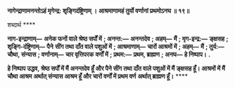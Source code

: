 **नागेन्द्राणामनन्तोऽहं मृगेन्द्र: शृङ्गिदंष्ट्रिणाम् ।** **आश्रमाणामहं तुर्यो वर्णानां प्रथमोऽनघ ॥ १९॥** 

शब्दार्थ **** 

**नाग-इन्द्राणाम्—** **अनेक फनों वाले श्रेष्ठ सर्पों में** **; अनन्त:—** **अनन्तदेव** **; अहम्—** **मैं** **; मृग-इन्द्र:—** **ङ्क्षसह** **; शृङ्गि-दंष्ट्रिणाम्—** **पैने** **सींग तथा दाँत वाले पशुओं में** **; आश्रमाणाम्—** **चारों आश्रमों में** **; अहम्—** **मैं** **; तुर्य:—** **चौथा, संन्यास** **; वर्णानाम्—** **चार वृत्तिपरक** **वर्णों में** **; प्रथम:—** **प्रथम, ब्राह्मण** **; अनघ—** **हे निष्पाप।** **.** 

**हे निष्पाप उद्धव, श्रेष्ठ सर्पों में मैं अनन्तदेव हूँ और पैने सींग तथा दाँत वाले पशुओं में मैं** **ङ्क्षसह हूँ। आश्रमों में मैं चौथा आश्रम अर्थात् संन्यास आश्रम हूँ और चारों वर्णों में प्रथम वर्ण** **अर्थात् ब्राह्मण हूँ।** **** 